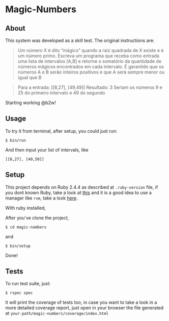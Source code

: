 # Magic-Numbers

## About

This system was developed as a skill test. The original instructions are:

> Um número X é dito “mágico” quando a raiz quadrada de X existe e é um número primo. Escreva um programa que receba como entrada uma lista de intervalos [A,B] e retorne o somatório da quantidade de números mágicos encontrados em cada intervalo. É garantido que os números A e B serão inteiros positivos e que A será sempre menor ou igual que B

> Para a entrada: [[8,27], [49,49]] Resultado: 3 Seriam os números 9 e 25 do primeiro intervalo e 49 do segundo

Starting working @b2w!


## Usage

To try it from terminal, after setup, you could just run:

`$ bin/run`

And then input your list of intervals, like

`[[8,27], [49,50]]`

## Setup

This project depends on Ruby 2.4.4 as described at `.ruby-version` file, if you dont known Ruby, take a look
at [this](https://www.ruby-lang.org/en/documentation/installation/) and it is a good idea to use a manager like `rvm`, take a look [here](https://rvm.io/rvm/install).

With ruby installed,

After you've clone the project,

`$ cd magic-numbers`

and

`$ bin/setup`

Done!

## Tests

To run test suite, just:

`$ rspec spec`

It will print the coverage of tests too, in case you want to take a look in a more detailed coverage report, just open in your browser the file generated at `your-path/magic-numbers/coverage/index.html`
